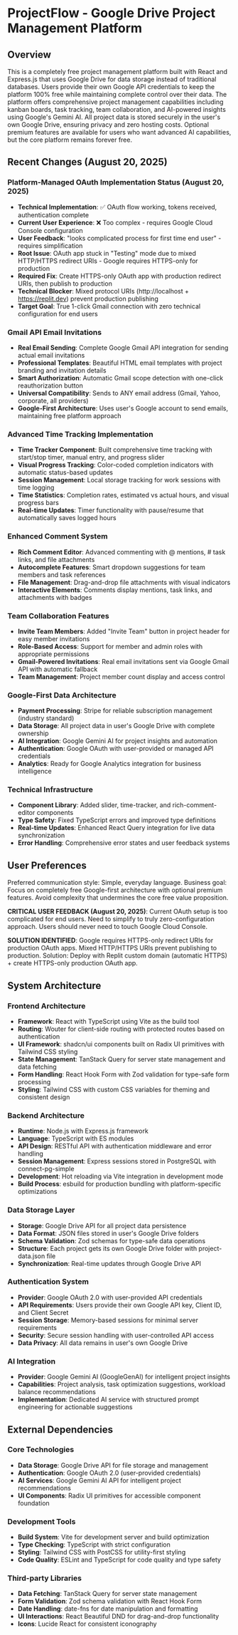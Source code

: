 # ProjectFlow - Google Drive Project Management Platform

## Overview

This is a completely free project management platform built with React and Express.js that uses Google Drive for data storage instead of traditional databases. Users provide their own Google API credentials to keep the platform 100% free while maintaining complete control over their data. The platform offers comprehensive project management capabilities including kanban boards, task tracking, team collaboration, and AI-powered insights using Google's Gemini AI. All project data is stored securely in the user's own Google Drive, ensuring privacy and zero hosting costs. Optional premium features are available for users who want advanced AI capabilities, but the core platform remains forever free.

## Recent Changes (August 20, 2025)

### Platform-Managed OAuth Implementation Status (August 20, 2025)
- **Technical Implementation**: ✅ OAuth flow working, tokens received, authentication complete
- **Current User Experience**: ❌ Too complex - requires Google Cloud Console configuration
- **User Feedback**: "looks complicated process for first time end user" - requires simplification
- **Root Issue**: OAuth app stuck in "Testing" mode due to mixed HTTP/HTTPS redirect URIs - Google requires HTTPS-only for production
- **Required Fix**: Create HTTPS-only OAuth app with production redirect URIs, then publish to production
- **Technical Blocker**: Mixed protocol URIs (http://localhost + https://replit.dev) prevent production publishing
- **Target Goal**: True 1-click Gmail connection with zero technical configuration for end users

### Gmail API Email Invitations
- **Real Email Sending**: Complete Google Gmail API integration for sending actual email invitations
- **Professional Templates**: Beautiful HTML email templates with project branding and invitation details
- **Smart Authorization**: Automatic Gmail scope detection with one-click reauthorization button
- **Universal Compatibility**: Sends to ANY email address (Gmail, Yahoo, corporate, all providers)
- **Google-First Architecture**: Uses user's Google account to send emails, maintaining free platform approach

### Advanced Time Tracking Implementation
- **Time Tracker Component**: Built comprehensive time tracking with start/stop timer, manual entry, and progress slider
- **Visual Progress Tracking**: Color-coded completion indicators with automatic status-based updates
- **Session Management**: Local storage tracking for work sessions with time logging
- **Time Statistics**: Completion rates, estimated vs actual hours, and visual progress bars
- **Real-time Updates**: Timer functionality with pause/resume that automatically saves logged hours

### Enhanced Comment System
- **Rich Comment Editor**: Advanced commenting with @ mentions, # task links, and file attachments
- **Autocomplete Features**: Smart dropdown suggestions for team members and task references
- **File Management**: Drag-and-drop file attachments with visual indicators
- **Interactive Elements**: Comments display mentions, task links, and attachments with badges

### Team Collaboration Features
- **Invite Team Members**: Added "Invite Team" button in project header for easy member invitations
- **Role-Based Access**: Support for member and admin roles with appropriate permissions
- **Gmail-Powered Invitations**: Real email invitations sent via Google Gmail API with automatic fallback
- **Team Management**: Project member count display and access control

### Google-First Data Architecture
- **Payment Processing**: Stripe for reliable subscription management (industry standard)
- **Data Storage**: All project data in user's Google Drive with complete ownership
- **AI Integration**: Google Gemini AI for project insights and automation
- **Authentication**: Google OAuth with user-provided or managed API credentials
- **Analytics**: Ready for Google Analytics integration for business intelligence

### Technical Infrastructure
- **Component Library**: Added slider, time-tracker, and rich-comment-editor components
- **Type Safety**: Fixed TypeScript errors and improved type definitions
- **Real-time Updates**: Enhanced React Query integration for live data synchronization
- **Error Handling**: Comprehensive error states and user feedback systems

## User Preferences

Preferred communication style: Simple, everyday language.
Business goal: Focus on completely free Google-first architecture with optional premium features. Avoid complexity that undermines the core free value proposition.

**CRITICAL USER FEEDBACK (August 20, 2025)**: Current OAuth setup is too complicated for end users. Need to simplify to truly zero-configuration approach. Users should never need to touch Google Cloud Console.

**SOLUTION IDENTIFIED**: Google requires HTTPS-only redirect URIs for production OAuth apps. Mixed HTTP/HTTPS URIs prevent publishing to production. Solution: Deploy with Replit custom domain (automatic HTTPS) + create HTTPS-only production OAuth app.

## System Architecture

### Frontend Architecture
- **Framework**: React with TypeScript using Vite as the build tool
- **Routing**: Wouter for client-side routing with protected routes based on authentication
- **UI Framework**: shadcn/ui components built on Radix UI primitives with Tailwind CSS styling
- **State Management**: TanStack Query for server state management and data fetching
- **Form Handling**: React Hook Form with Zod validation for type-safe form processing
- **Styling**: Tailwind CSS with custom CSS variables for theming and consistent design

### Backend Architecture
- **Runtime**: Node.js with Express.js framework
- **Language**: TypeScript with ES modules
- **API Design**: RESTful API with authentication middleware and error handling
- **Session Management**: Express sessions stored in PostgreSQL with connect-pg-simple
- **Development**: Hot reloading via Vite integration in development mode
- **Build Process**: esbuild for production bundling with platform-specific optimizations

### Data Storage Layer
- **Storage**: Google Drive API for all project data persistence
- **Data Format**: JSON files stored in user's Google Drive folders
- **Schema Validation**: Zod schemas for type-safe data operations
- **Structure**: Each project gets its own Google Drive folder with project-data.json file
- **Synchronization**: Real-time updates through Google Drive API

### Authentication System
- **Provider**: Google OAuth 2.0 with user-provided API credentials
- **API Requirements**: Users provide their own Google API key, Client ID, and Client Secret
- **Session Storage**: Memory-based sessions for minimal server requirements
- **Security**: Secure session handling with user-controlled API access
- **Data Privacy**: All data remains in user's own Google Drive

### AI Integration
- **Provider**: Google Gemini AI (GoogleGenAI) for intelligent project insights
- **Capabilities**: Project analysis, task optimization suggestions, workload balance recommendations
- **Implementation**: Dedicated AI service with structured prompt engineering for actionable suggestions

## External Dependencies

### Core Technologies
- **Data Storage**: Google Drive API for file storage and management
- **Authentication**: Google OAuth 2.0 (user-provided credentials)
- **AI Services**: Google Gemini AI API for intelligent project recommendations
- **UI Components**: Radix UI primitives for accessible component foundation

### Development Tools
- **Build System**: Vite for development server and build optimization
- **Type Checking**: TypeScript with strict configuration
- **Styling**: Tailwind CSS with PostCSS for utility-first styling
- **Code Quality**: ESLint and TypeScript for code quality and type safety

### Third-party Libraries
- **Data Fetching**: TanStack Query for server state management
- **Form Validation**: Zod schema validation with React Hook Form
- **Date Handling**: date-fns for date manipulation and formatting
- **UI Interactions**: React Beautiful DND for drag-and-drop functionality
- **Icons**: Lucide React for consistent iconography